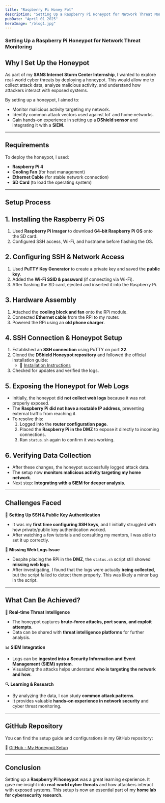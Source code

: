 ```yaml
---
title: "Raspberry Pi Honey Pot"
description: "Setting Up a Raspberry Pi Honeypot for Network Threat Monitoring"
pubDate: "April 01 2025"
heroImage: "/blog1.jpg"
---
```


### Setting Up a Raspberry Pi Honeypot for Network Threat Monitoring

## Why I Set Up the Honeypot

As part of my **SANS Internet Storm Center Internship**, I wanted to explore real-world cyber threats by deploying a honeypot. This would allow me to collect attack data, analyze malicious activity, and understand how attackers interact with exposed systems. 

By setting up a honeypot, I aimed to:
- Monitor malicious activity targeting my network.
- Identify common attack vectors used against IoT and home networks.
- Gain hands-on experience in setting up a **DShield sensor** and integrating it with a **SIEM**.

---

## Requirements

To deploy the honeypot, I used:

- **Raspberry Pi 4**
- **Cooling Fan** (for heat management)
- **Ethernet Cable** (for stable network connection)
- **SD Card** (to load the operating system)

---

## Setup Process

## 1. Installing the Raspberry Pi OS
1. Used **Raspberry Pi Imager** to download **64-bit Raspberry Pi OS** onto the SD card.
2. Configured SSH access, Wi-Fi, and hostname before flashing the OS.

## 2. Configuring SSH & Network Access
1. Used **PuTTY Key Generator** to create a private key and saved the **public key**.
2. Added the **Wi-Fi SSID & password** (if connecting via Wi-Fi).
3. After flashing the SD card, ejected and inserted it into the Raspberry Pi.

## 3. Hardware Assembly
1. Attached the **cooling block and fan** onto the RPi module.
2. Connected **Ethernet cable** from the RPi to my router.
3. Powered the RPi using an **old phone charger**.

## 4. SSH Connection & Honeypot Setup
1. Established an **SSH connection** using PuTTY on port **22**.
2. Cloned the **DShield Honeypot repository** and followed the official installation guide:
   - 📌 [Installation Instructions](https://github.com/DShield-ISC/dshield/blob/main/docs/install-instructions/Raspbian.md)
3. Checked for updates and verified the logs.

## 5. Exposing the Honeypot for Web Logs
- Initially, the honeypot did **not collect web logs** because it was not properly exposed.
- The **Raspberry Pi did not have a routable IP address**, preventing external traffic from reaching it.
- To resolve this:
  1. Logged into the **router configuration page**.
  2. Placed the **Raspberry Pi in the DMZ** to expose it directly to incoming connections.
  3. Ran `status.sh` again to confirm it was working.

## 6. Verifying Data Collection
- After these changes, the honeypot successfully logged attack data.
- The setup now **monitors malicious activity targeting my home network**.
- Next step: **Integrating with a SIEM for deeper analysis**.

---

## Challenges Faced

🔹 **Setting Up SSH & Public Key Authentication**
- It was my **first time configuring SSH keys**, and I initially struggled with how private/public key authentication worked.
- After watching a few tutorials and consulting my mentors, I was able to set it up correctly.

🔹 **Missing Web Logs Issue**
- Despite placing the RPi in the **DMZ**, the `status.sh` script still showed **missing web logs**.
- After investigating, I found that the logs were actually **being collected**, but the script failed to detect them properly. This was likely a minor bug in the script.

---

## What Can Be Achieved?

🚀 **Real-time Threat Intelligence**
- The honeypot captures **brute-force attacks, port scans, and exploit attempts**.
- Data can be shared with **threat intelligence platforms** for further analysis.

📊 **SIEM Integration**
- Logs can be **ingested into a Security Information and Event Management (SIEM) system**.
- Visualizing the attacks helps understand **who is targeting the network and how**.

🔍 **Learning & Research**
- By analyzing the data, I can study **common attack patterns**.
- It provides valuable **hands-on experience in network security** and cyber threat monitoring.

---

## GitHub Repository

You can find the setup guide and configurations in my GitHub repository:

🔗 [GitHub - My Honeypot Setup](https://github.com/DShield-ISC/dshield)

---

## Conclusion

Setting up a **Raspberry Pi honeypot** was a great learning experience. It gave me insight into **real-world cyber threats** and how attackers interact with exposed systems. This setup is now an essential part of my **home lab for cybersecurity research**.



